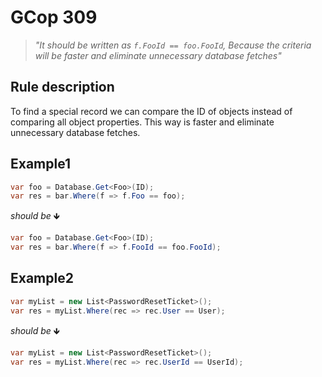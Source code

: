 ﻿# GCop 309

> *"It should be written as `f.FooId == foo.FooId`, Because the criteria will be faster and eliminate unnecessary database fetches"*

## Rule description

To find a special record we can compare the ID of objects instead of comparing all object properties. This way is faster and eliminate unnecessary database fetches.

## Example1

```csharp
var foo = Database.Get<Foo>(ID);
var res = bar.Where(f => f.Foo == foo);
```

*should be* 🡻

```csharp
var foo = Database.Get<Foo>(ID);
var res = bar.Where(f => f.FooId == foo.FooId);
```

## Example2

```csharp
var myList = new List<PasswordResetTicket>();
var res = myList.Where(rec => rec.User == User);
```

*should be* 🡻

```csharp
var myList = new List<PasswordResetTicket>();
var res = myList.Where(rec => rec.UserId == UserId);
```